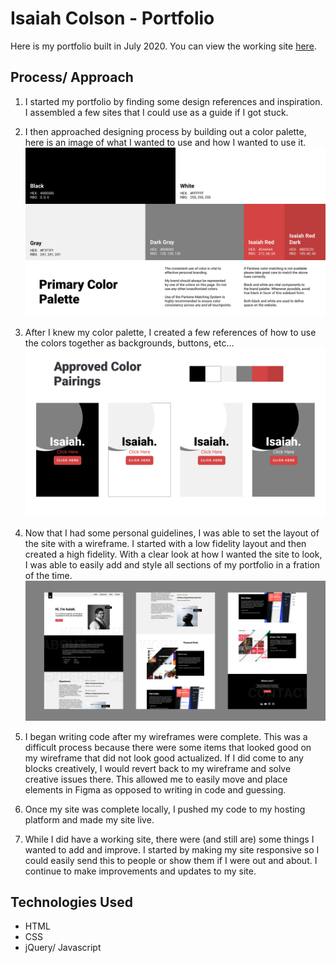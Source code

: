 # Isaiah Colson - Portfolio
Here is my portfolio built in July 2020. You can view the working site [here](https://www.isaiahcolson.com/).



## Process/ Approach

1. I started my portfolio by finding some design references and inspiration. I assembled a few sites that I could use as a guide if I got stuck.

2. I then approached designing process by building out a color palette, here is an image of what I wanted to use and how I wanted to use it.
![Watch Later Wireframes](/assets/portfolio-color-palette.png)

3. After I knew my color palette, I created a few references of how to use the colors together as backgrounds, buttons, etc...
![Watch Later Wireframes](/assets/portfolio-color-pairings.png)

4. Now that I had some personal guidelines, I was able to set the layout of the site with a wireframe. I started with a low fidelity layout and then created a high fidelity. With a clear look at how I wanted the site to look, I was able to easily add and style all sections of my portfolio in a fration of the time.
![Watch Later Wireframes](/assets/portfolio-wireframes.png)

5. I began writing code after my wireframes were complete. This was a difficult process because there were some items that looked good on my wireframe that did not look good actualized. If I did come to any blocks creatively, I would revert back to my wireframe and solve creative issues there. This allowed me to easily move and place elements in Figma as opposed to writing in code and guessing.

6. Once my site was complete locally, I pushed my code to my hosting platform and made my site live.

7. While I did have a working site, there were (and still are) some things I wanted to add and improve. I started by making my site responsive so I could easily send this to people or show them if I were out and about. I continue to make improvements and updates to my site.



## Technologies Used

* HTML
* CSS
* jQuery/ Javascript